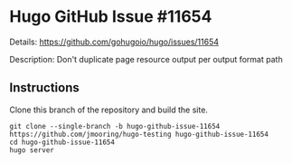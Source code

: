 # Hugo GitHub Issue #11654

Details: <https://github.com/gohugoio/hugo/issues/11654>

Description: Don't duplicate page resource output per output format path

## Instructions

Clone this branch of the repository and build the site.

```text
git clone --single-branch -b hugo-github-issue-11654 https://github.com/jmooring/hugo-testing hugo-github-issue-11654
cd hugo-github-issue-11654
hugo server
```
